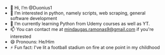 - 👋 Hi, I’m @Duonius1
- 👀 I’m interested in python, namely scripts, web scraping, general software development
- 🌱 I’m currently learning Python from Udemy courses as well as YT.
- 📫 You can contact me at mindaugas.ramonas9@gmail.com if you're interested
- 😄 Pronouns: He/Him
- ⚡ Fun fact: I've lit a football stadium on fire at one point in my childhood



<!---
Duonius1/Duonius1 is a ✨ special ✨ repository because its `README.md` (this file) appears on your GitHub profile.
You can click the Preview link to take a look at your changes.
--->
